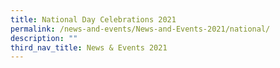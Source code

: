 ```yaml
---
title: National Day Celebrations 2021
permalink: /news-and-events/News-and-Events-2021/national/
description: ""
third_nav_title: News & Events 2021
---
```

